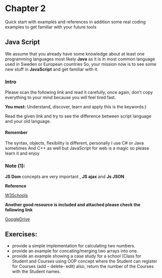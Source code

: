 # Chapter 2
Quick start with examples and references in addition some real coding examples to get familiar with your future tools 

## Java Script
We assume that you already have some knowledge about at least one programming languages most likely **Java** as it is in most common language used in Sweden or European countries 
So, your mission now is to see some new stuff in __JavaScript__ and get familiar with it.

### Intro
Please scan the following link and read it carefully, once again, don’t copy everything to your mind because you will feel tired fast.

**You must:** Understand, discover, learn and apply this is the keywords:) 

Read the given link and try to see the difference between script language and your old language.

#### Remember

The syntax, objects, flexibility is different, personally I use C# or Java sometimes 
And C++ as well but JavaScript for web is a magic so please learn it and enjoy 

### Note (1):
**JS Dom** concepts are very important , **JS ajax** and **Js JSON** 

__Reference__

[W3Schools](https://www.w3schools.com/js/default.asp)

__Another good resource is included and attached please check the following link__

[GoogleDrive](https://drive.google.com/drive/u/0/folders/0BzRHwPSFIc1cM25rdHlCZXd0Y2M)

## Exercises: 
 - provide a simple implementation for calculating two numbers.
 - provide an example for concating/merging two arrays into one.
 - provide an example showing a case study for a school (Class for Student and Courses using OOP concept   where the Student can register for Courses (add – delete- edit) 
   also, return the number of the Courses with the Student names. 
